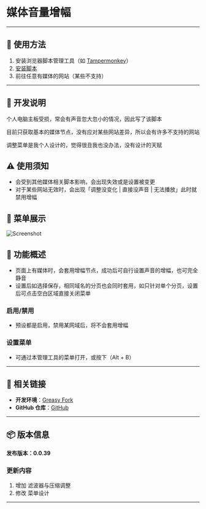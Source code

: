 # **媒体音量增幅**

---

## **👻 使用方法**

1. 安装浏览器脚本管理工具（如 [Tampermonkey](https://chrome.google.com/webstore/detail/tampermonkey/dhdgffkkebhmkfjojejmpbldmpobfkfo)）
2. [安装脚本](https://update.greasyfork.org/scripts/472190/%E5%AA%92%E9%AB%94%E9%9F%B3%E9%87%8F%E5%A2%9E%E5%BC%B7%E5%99%A8.user.js)
3. 前往任意有媒体的网站（某些不支持）

---

## **🚧 开发说明**

个人电脑主板受损，常会有声音忽大忽小的情况，因此写了该脚本

目前只获取基本的媒体节点，没有应对某些网站差异，所以会有许多不支持的网站

调整菜单是我个人设计的，觉得很丑我也没办法，没有设计的天赋


## **⚠️ 使用须知**
- 会受到其他媒体相关脚本影响，会出现失效或是设置被变更
- 对于某些网站无效时，会出现「调整没变化 | 直接没声音 | 无法播放」此时就禁用增幅


## **👀 菜单展示**
![Screenshot](https://github.com/user-attachments/assets/61547ac5-8653-45fb-bf26-bba4ee174f0b)


## **📜 功能概述**
- 页面上有媒体时，会套用增幅节点，成功后可自行设置声音的增幅，也可完全静音
- 设置后如选择保存，相同域名的分页也会同时套用，如只针对单个分页，设置后可点击空白区域直接关闭菜单

### **启用/禁用**
- 预设都是启用，禁用某网域后，将不会套用增幅

### **设置菜单**
- 可通过本管理工具的菜单打开，或按下（Alt + B）

---

## **🔗 相关链接**

- **开发环境**：[Greasy Fork](https://greasyfork.org/zh-TW/users/989635-canaan-hs)  
- **GitHub 仓库**：[GitHub](https://github.com/Canaan-HS/MonkeyScript/tree/main/VolumeBooster)

---

## **📦 版本信息**

**发布版本：0.0.39**

### **更新内容**
1. 增加 滤波器与压缩调整
2. 修改 菜单设计

---